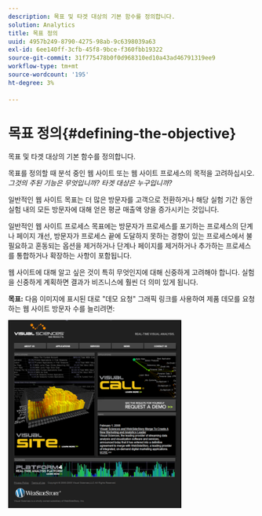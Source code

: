 ```yaml
---
description: 목표 및 타겟 대상의 기본 함수를 정의합니다.
solution: Analytics
title: 목표 정의
uuid: 4957b249-8790-4275-98ab-9c6398039a63
exl-id: 6ee140ff-3cfb-45f8-9bce-f360fbb19322
source-git-commit: 31f775478b0f0d968310ed10a43ad46791319ee9
workflow-type: tm+mt
source-wordcount: '195'
ht-degree: 3%

---
```


# 목표 정의{#defining-the-objective}

목표 및 타겟 대상의 기본 함수를 정의합니다.

목표를 정의할 때 분석 중인 웹 사이트 또는 웹 사이트 프로세스의 목적을 고려하십시오. *그것의 주된 기능은 무엇입니까? 타겟 대상은 누구입니까?*

일반적인 웹 사이트 목표는 더 많은 방문자를 고객으로 전환하거나 해당 실험 기간 동안 실험 내의 모든 방문자에 대해 얻은 평균 매출액 양을 증가시키는 것입니다.

일반적인 웹 사이트 프로세스 목표에는 방문자가 프로세스를 포기하는 프로세스의 단계나 페이지 개선, 방문자가 프로세스 끝에 도달하지 못하는 경향이 있는 프로세스에서 불필요하고 혼동되는 옵션을 제거하거나 단계나 페이지를 제거하거나 추가하는 프로세스를 통합하거나 확장하는 사항이 포함됩니다.

웹 사이트에 대해 알고 싶은 것이 특히 무엇인지에 대해 신중하게 고려해야 합니다. 실험을 신중하게 계획하면 결과가 비즈니스에 훨씬 더 의미 있게 됩니다.

**목표:** 다음 이미지에 표시된 대로 &quot;데모 요청&quot; 그래픽 링크를 사용하여 제품 데모를 요청하는 웹 사이트 방문자 수를 늘리려면:

![](assets/ControlPage.png)
